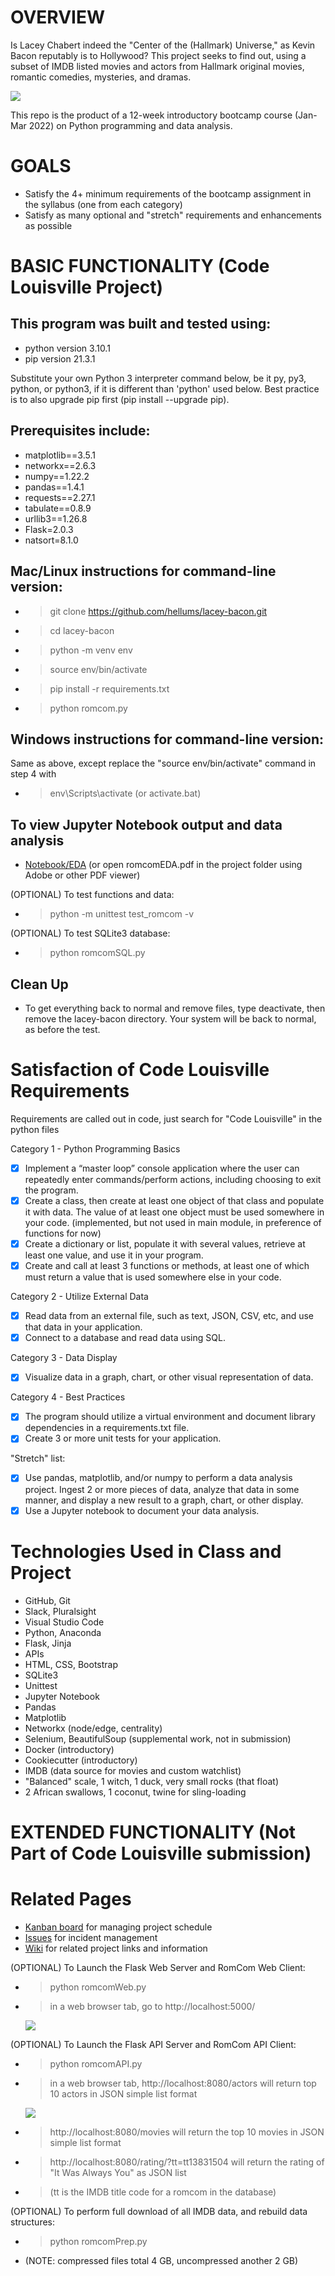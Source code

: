 # OVERVIEW
Is Lacey Chabert indeed the "Center of the (Hallmark) Universe," as Kevin Bacon reputably is to Hollywood? This project seeks to find out, using a subset of IMDB listed movies and actors from Hallmark original movies, romantic comedies, mysteries, and dramas.  

  <img src="https://user-images.githubusercontent.com/83464025/156023028-09a53cc7-01e8-49f8-bc2a-37ae3f663e9d.png" />

This repo is the product of a 12-week introductory bootcamp course (Jan-Mar 2022) on Python programming and data analysis.

# GOALS
- Satisfy the 4+ minimum requirements of the bootcamp assignment in the syllabus (one from each category)
- Satisfy as many optional and "stretch" requirements and enhancements as possible

# BASIC FUNCTIONALITY (Code Louisville Project)
## This program was built and tested using:

- python version 3.10.1
- pip version 21.3.1

Substitute your own Python 3 interpreter command below, be it py, py3, python, or python3, if it is different than
'python' used below. Best practice is to also upgrade pip first (pip install --upgrade pip).

## Prerequisites include:
- matplotlib==3.5.1
- networkx==2.6.3
- numpy==1.22.2
- pandas==1.4.1
- requests==2.27.1
- tabulate==0.8.9
- urllib3==1.26.8
- Flask=2.0.3
- natsort=8.1.0

## Mac/Linux instructions for command-line version:
  - >git clone https://github.com/hellums/lacey-bacon.git
  - >cd lacey-bacon
  - >python -m venv env
  - >source env/bin/activate  
  - >pip install -r requirements.txt
  - >python romcom.py

## Windows instructions for command-line version:
Same as above, except replace the "source env/bin/activate" command in step 4 with 
  - >env\Scripts\activate (or activate.bat)

## To view Jupyter Notebook output and data analysis
- [Notebook/EDA](https://github.com/hellums/lacey-bacon/blob/root/romcomEDA.pdf)
(or open romcomEDA.pdf in the project folder using Adobe or other PDF viewer)

(OPTIONAL) To test functions and data:
  - >python -m unittest test_romcom -v

(OPTIONAL) To test SQLite3 database:
  - >python romcomSQL.py

## Clean Up
- To get everything back to normal and remove files, type deactivate, then remove the lacey-bacon directory. Your system will be back to normal, as before the test.

# Satisfaction of Code Louisville Requirements
Requirements are called out in code, just search for "Code Louisville" in the python files

Category 1 - Python Programming Basics
- [x] Implement a “master loop” console application where the user can repeatedly enter commands/perform actions, including choosing to exit the program.
- [x] Create a class, then create at least one object of that class and populate it with data. The value of at least one object must be used somewhere in your code. (implemented, but not used in main module, in preference of functions for now)
- [x] Create a dictionary or list, populate it with several values, retrieve at least one value, and use it in your program.
- [x] Create and call at least 3 functions or methods, at least one of which must return a value that is used somewhere else in your code.

Category 2 - Utilize External Data
- [x] Read data from an external file, such as text, JSON, CSV, etc, and use that data in your application.
- [x] Connect to a database and read data using SQL.

Category 3 - Data Display
- [x] Visualize data in a graph, chart, or other visual representation of data.

Category 4 - Best Practices
- [x] The program should utilize a virtual environment and document library dependencies in a requirements.txt file.
- [x] Create 3 or more unit tests for your application.

"Stretch" list:

- [x] Use pandas, matplotlib, and/or numpy to perform a data analysis project. Ingest 2 or more pieces of data, analyze that data in some manner, and display a new result to a graph, chart, or other display.
- [x] Use a Jupyter notebook to document your data analysis.

# Technologies Used in Class and Project
- GitHub, Git
- Slack, Pluralsight
- Visual Studio Code
- Python, Anaconda
- Flask, Jinja
- APIs
- HTML, CSS, Bootstrap
- SQLite3
- Unittest
- Jupyter Notebook
- Pandas
- Matplotlib 
- Networkx (node/edge, centrality)
- Selenium, BeautifulSoup (supplemental work, not in submission)
- Docker (introductory)
- Cookiecutter (introductory)
- IMDB (data source for movies and custom watchlist)
- "Balanced" scale, 1 witch, 1 duck, very small rocks (that float)
- 2 African swallows, 1 coconut, twine for sling-loading

# EXTENDED FUNCTIONALITY (Not Part of Code Louisville submission)
# Related Pages
- [Kanban board](https://github.com/hellums/lacey-bacon/projects/1) for managing project schedule
- [Issues](https://github.com/hellums/lacey-bacon/issues) for incident management
- [Wiki](https://github.com/hellums/lacey-bacon/wiki/1.-Data-Analytics-Course-Project) for related project links and information

(OPTIONAL) To Launch the Flask Web Server and RomCom Web Client:
  - >python romcomWeb.py
  - >in a web browser tab, go to http://localhost:5000/ 
    <p><img src="https://user-images.githubusercontent.com/83464025/157280420-8e86c900-60eb-4b0f-a4c9-f332698ba291.png"  style="width:10px solid #555; align:center"></p>

(OPTIONAL) To Launch the Flask API Server and RomCom API Client:
  - >python romcomAPI.py
  - >in a web browser tab, http://localhost:8080/actors will return top 10 actors in JSON simple list format  
    <p><img src="https://user-images.githubusercontent.com/83464025/157280816-da3468ad-3ffe-482f-8161-ed3696d6c61c.png" style="width:10px solid #555; align:center"></p>
  
  - >http://localhost:8080/movies will return the top 10 movies in JSON simple list format
  - >http://localhost:8080/rating/?tt=tt13831504 will return the rating of "It Was Always You" as JSON list 
  - >(tt is the IMDB title code for a romcom in the database)

(OPTIONAL) To perform full download of all IMDB data, and rebuild data structures:
  - >python romcomPrep.py 
  
  - (NOTE: compressed files total 4 GB, uncompressed another 2 GB)





